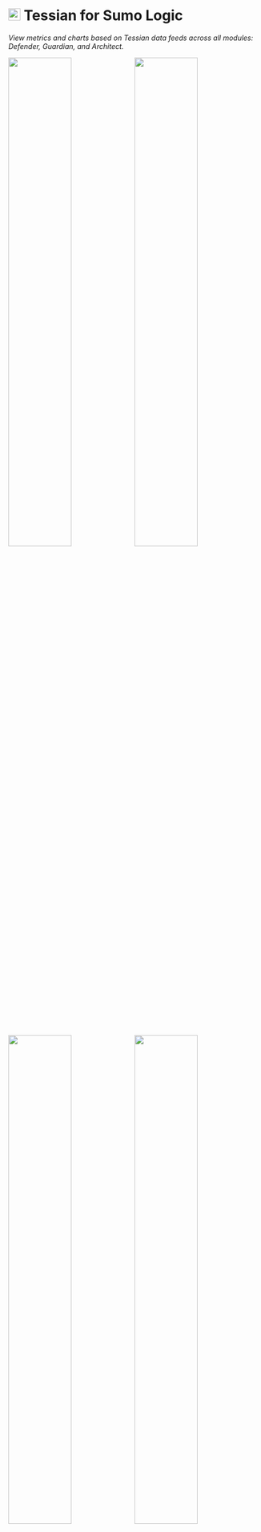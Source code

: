 <h1>
<img width="24px" src="assets/images/icon.png">
Tessian for Sumo Logic
</h1>

_View metrics and charts based on Tessian data feeds across all modules:
Defender, Guardian, and Architect._

<img width="50%" src="assets/images/preview/Tessian-Overview.png?raw=true"><img width="50%" src="assets/images/preview/Tessian-Defender.png?raw=true">
<img width="50%" src="assets/images/preview/Tessian-Guardian.png?raw=true"><img width="50%" src="assets/images/preview/Tessian-Architect.png?raw=true">

Tessian is the world’s first Human Layer Security company. We use data science
and machine learning to automatically stop data breaches and security threats
caused by human error – like data exfiltration, accidental data loss, business
email compromise and phishing attacks – with minimal disruption to employees'
workflow. We then help employees improve their security behaviour over time
through contextual, in-the-moment education.

## Contents

- [Introduction](#introduction)
- [Getting started](#getting-started)
    - [Adding a collector](adding-a-collector)
    - [Sending logs](sending-logs)
    - [Adding the Tessian App](adding-the-tessian-app)
- [Sample Event](#sample-event)
- [Querying the data](#querying-the-data)
- [Support](#support)


## Introduction

Tessian for Sumo Logic provides visibility into Human Layer risk drivers and
easy access to cybersecurity events prevented based on Tessian data feeds:

- _Tessian Defender_: Automatically prevents BEC, Account Takeover and other
    advanced Phishing Attacks
- _Tessian Guardian_: Automatically prevents accidental data loss from
    misdirected emails and attachments
- _Tessian Architect_: Enables the use of custom policies, as well as
    customisation of Tessian's Data Exfiltration Algorithm

Tessian for Sumo Logic helps security and IT teams quickly investigate where
their Human Layer risks are occurring, providing metrics and charts based
on Tessian data feeds across all modules.


## Getting started

> :information_source:  _Please contact Tessian Support at support@tessian.com
> if you need assistance setting up the log collection process._

### Adding a collector

To begin using the Tessian dashboards, you will first need to set up a
HTTP collector within Sumo Logic. Instructions for adding a new collector can
be found on the [Configure HTTP Source for Logs and Metrics][1] Sumo Logic help
page.

[1]: https://help.sumologic.com/docs/send-data/hosted-collectors/http-source/logs-metrics/

Your collector endpoint should look something like:

```plain
https://endpoint1.collection.eu.sumologic.com/receiver/v1/http/...
```

Once you have a collector set up, you are ready to start sending logs to it.

### Sending logs

In order to send your Tessian events to Sumo Logic, you will need to send
events retrieved from the Tessian API to the HTTP collector you have set up.

The flow to send the events to Sumo Logic is as follows:

1. Retrieve events periodically using Tessian API.
1. `POST` the events to the HTTP collector endpoint with the events in the body
    of the request, and each event seperated by a new line.
    ```plain
    POST /receiver/v1/http/... HTTP/1.1

    {"created_at": "1970-01-01T00:00:00.000000Z", "outbound_email_details": …
    {"created_at": "1970-01-01T00:00:00.000000Z", "outbound_email_details": …
    {"created_at": "1970-01-01T00:00:00.000000Z", "outbound_email_details": …
    {"created_at": "1970-01-01T00:00:00.000000Z", "outbound_email_details": …
    ```

#### Example code

As simple example of how to send Tessian data to Sumo Logic using
[Python](https://www.python.org/). This is incomplete, but shows how data is
moved from Tessian to Sumo Logic. For a working script, see
[Sample script](#sample-script).

```python
import json
import requests

response = requests.get(
    "https://you.tessian-platform.com/api/v1/events,
    headers={"Authorization": f"API-Token ..."},
)

requests.post(
    "https://endpoint1.collection.eu.sumologic.com/receiver/v1/http/...",
    data="\n".join(json.dumps(event) for event in response.json())
)
```

#### Sample script

A sample Python script is available via the Tessian API integrations page on
your portal. You can start using this right away.

```shell
export TESSIAN_API_TOKEN=...
export TESSIAN_PORTAL_HOST=...

python tessian_api_script.py \
  --host "$TESSIAN_PORTAL_HOST" \
  --post-url https://endpoint1.collection.eu.sumologic.com/receiver/v1/http/... \
  --checkpoint-file /tmp/tessian-api-checkpoint
```

You can the schedule a task to run this command periodically (we recommend
every 5 minutes so events are available in Sumo Logic near live).


### Adding the Tessian App

Now that the collector is receiving your data, you can install the Tessian app
from the Sumo Logic App Catalog.

Full instructions can be found on the [Apps and Integrations][2] Sumo Logic
help page.

[2]: https://help.sumologic.com/docs/get-started/apps-integrations/#install-apps-from-the-library


## Sample Event

The Tessian App uses events retrieved from Tessian Events API. You can view the
full specification of our events with our [API documentation][3]

[3]: https://developer.tessian.com/documentation/api/index.html#tag/Events


```json
{
  "created_at": "2022-09-29T00:11:24.341353Z",
  "guardian_details": {
    "anomalous_attachments": [],
    "anomalous_recipients": ["sam@example.com"],
    "breach_prevented": false,
    "final_outcome": "NOT_SENT",
    "justifications": [],
    "suggested_recipients": ["sam.smith@example.com"],
    "triggered_filter_ids": ["1"],
    "triggered_filter_names": ["Guardian"],
    "type": "MISDIRECTED_EMAIL",
    "user_responses": ["DO_NOT_SEND"],
    "user_shown_message": true
  },
  "id": "guardian::outbound-3338707",
  "outbound_email_details": {
    "attachments": {
      "bytes": 1234000,
      "count": 1,
      "names": [
        "recipe.pdf"
      ]
    },
    "from": "charlie@example.com",
    "message_id": null,
    "recipients": {
      "all": ["sam@example.com"],
      "bcc": [],
      "cc": [],
      "count": 1,
      "to": ["sam@example.com"]
    },
    "reply_to": [],
    "send_time": "2022-09-29T00:11:24.030936Z",
    "subject": "9aded476-3ed7-4dbd-98f1-ab48dfb098ab",
    "tessian_action": "SILENTLY_TRACK",
    "tessian_id": "709c359a-2695-4c3b-87d9-b630567979c5",
    "transmitter": "charlie@example.com"
  },
  "portal_link": "https://you.tessian-app.com/0/events/...",
  "type": "guardian",
  "updated_at": "2022-09-29T00:52:10.232509Z"
}
```

## Querying the data

Full documentation of how to query Sumo Logic can be found on the
[Getting Started with Search][4] help page.

[4]: https://help.sumologic.com/docs/search/get-started-with-search/

Some sample queries are provided below.

#### All events

```plain
_sourceCategory=Tessian
| json "type", "id", "updated_at"
```

#### Unique suspicious emails detected by Defender

```plain
_sourceCategory=Tessian
| where type = "defender"
| transactionize id (merge inbound_email_details.message_id takeLast)
| count_distinct(inbound_email_details.message_id) as count
```

#### Guardian events final outcome

```plain
_sourceCategory=Tessian
| where type = "guardian"
| transactionize id (
    merge guardian_details.final_outcome takeLast,
          outbound_email_details.message_id takeLast
  )
| count_distinct(outbound_email_details.message_id) as count by guardian_details.final_outcome
```


## Support

This application has been developed and is supported by Tessian Limited. In
case of technical questions, please contact Tessian support at support@tessian.com.
